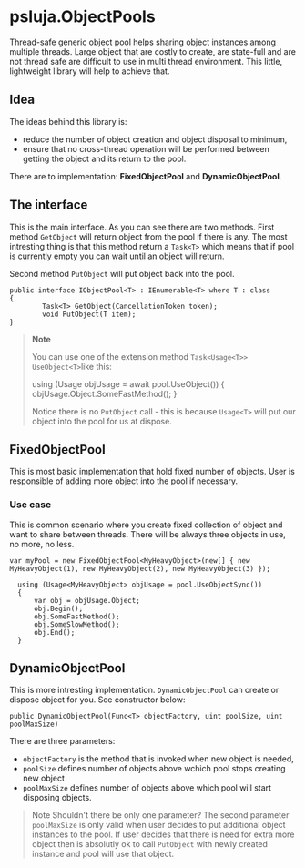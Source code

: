 psluja.ObjectPools
===================
Thread-safe generic object pool helps sharing object instances among multiple threads. Large object that are costly to create, are state-full and are not thread safe are difficult to use in multi thread environment. This little, lightweight library will help to achieve that.

Idea
-------------
The ideas behind this library is: 

 - reduce the number of object creation and object disposal to minimum,
 - ensure that no cross-thread operation will be performed between getting the object and its return to the pool.
 

There are to implementation: **FixedObjectPool** and **DynamicObjectPool**.

The interface
-------------
This is the main interface. As you can see there are two methods. First method `GetObject` will return object from the pool if there is any. The most intresting thing is that this method return a `Task<T>` which means that if pool is currently empty you can wait until  an object will return.

Second method `PutObject` will put object back into the pool. 

    public interface IObjectPool<T> : IEnumerable<T> where T : class
    {
            Task<T> GetObject(CancellationToken token);
            void PutObject(T item);
    }


> **Note**
>
> You can use one of the extension method  `Task<Usage<T>> UseObject<T>`like this:
>
>
> using (Usage<MyHeavyObject> objUsage = await pool.UseObject())
> {
>	objUsage.Object.SomeFastMethod();
> }
>
> Notice there is no `PutObject` call - this is because `Usage<T>` will put our object into the pool for us at dispose.


FixedObjectPool
-------------
This is most basic implementation that hold fixed number of objects. User is responsible of adding more object into the pool if necessary.

### Use case
This is common scenario where you create fixed collection of object and want to share between threads. There will be always three objects in use, no more, no less.

    var myPool = new FixedObjectPool<MyHeavyObject>(new[] { new MyHeavyObject(1), new MyHeavyObject(2), new MyHeavyObject(3) });
    
	  using (Usage<MyHeavyObject> objUsage = pool.UseObjectSync())
	  {
	      var obj = objUsage.Object;
	      obj.Begin();
	      obj.SomeFastMethod();
	      obj.SomeSlowMethod();
	      obj.End();
	  }

DynamicObjectPool
-------------
This is more intresting implementation. `DynamicObjectPool` can create or dispose object for you. See constructor below:

	public DynamicObjectPool(Func<T> objectFactory, uint poolSize, uint poolMaxSize)
	
There are three parameters:
- `objectFactory` is the method that is invoked when new object is needed,
- `poolSize` defines number of objects above wchich pool stops creating new object
- `poolMaxSize` defines number of objects above which pool will start disposing objects.

> Note
> Shouldn't there be only one parameter?
> The second parameter `poolMaxSize` is only valid when user decides to put additional object instances to the pool. If user 
> decides that there is need for extra more object then is absolutly ok to call `PutObject` with newly created instance and pool will use that object. 

